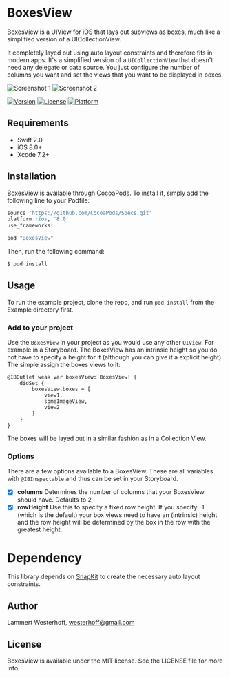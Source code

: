 # BoxesView

BoxesView is a UIView for iOS that lays out subviews as boxes, much like a simplified version of a UICollectionView.

It completely layed out using auto layout constraints and therefore fits in modern apps. It's a simplified version of a `UICollectionView` that doesn't need any delegate or data source. You just configure the number of columns you want and set the views that you want to be displayed in boxes.

![Screenshot 1](http://imgur.com/D7IqjMW, "Example of BoxesView")
![Screenshot 2](http://imgur.com/wuWclAX, "Example 2 of BoxesView")

[![Version](https://img.shields.io/cocoapods/v/BoxesView.svg?style=flat)](http://cocoapods.org/pods/BoxesView)
[![License](https://img.shields.io/cocoapods/l/BoxesView.svg?style=flat)](http://cocoapods.org/pods/BoxesView)
[![Platform](https://img.shields.io/cocoapods/p/BoxesView.svg?style=flat)](http://cocoapods.org/pods/BoxesView)

## Requirements

- Swift 2.0
- iOS 8.0+
- Xcode 7.2+

## Installation

BoxesView is available through [CocoaPods](http://cocoapods.org). To install
it, simply add the following line to your Podfile:

```ruby
source 'https://github.com/CocoaPods/Specs.git'
platform :ios, '8.0'
use_frameworks!

pod "BoxesView"
```

Then, run the following command:

```bash
$ pod install
```

## Usage

To run the example project, clone the repo, and run `pod install` from the Example directory first.

### Add to your project

Use the `BoxesView` in your project as you would use any other `UIView`. For example in a Storyboard. The BoxesView has an intrinsic height so you do not have to specify a height for it (although you can give it a explicit height). The simple assign the boxes views to it:

	@IBOutlet weak var boxesView: BoxesView! {
		didSet {
			boxesView.boxes = [
				view1,
				someImageView,
				view2
			]
		}
	}

The boxes will be layed out in a similar fashion as in a Collection View.

### Options

There are a few options available to a BoxesView. These are all variables with `@IBInspectable` and thus can be set in your Storyboard.

- [x] __columns__ Determines the number of columns that your BoxesView should have. Defaults to 2
- [x] __rowHeight__ Use this to specify a fixed row height. If you specify -1 (which is the default) your box views need to have an (intrinsic) height and the row height will be determined by the box in the row with the greatest height.

# Dependency

This library depends on [SnapKit](http://snapkit.io/) to create the necessary auto layout constraints.

## Author

Lammert Westerhoff, westerhoff@gmail.com

## License

BoxesView is available under the MIT license. See the LICENSE file for more info.

